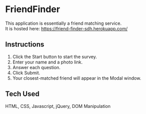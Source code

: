 # FriendFinder

This application is essentially a friend matching service.  
It is hosted here: https://friend-finder-sdh.herokuapp.com/

## Instructions

1. Click the Start button to start the survey.
2. Enter your name and a photo link.
3. Answer each question.
3. Click Submit.
4. Your closest-matched friend will appear in the Modal window. 

## Tech Used
HTML, CSS, Javascript, jQuery, DOM Manipulation

